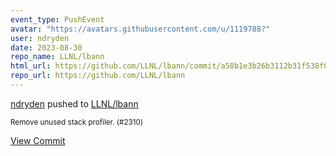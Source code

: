 ```yaml
---
event_type: PushEvent
avatar: "https://avatars.githubusercontent.com/u/1119788?"
user: ndryden
date: 2023-08-30
repo_name: LLNL/lbann
html_url: https://github.com/LLNL/lbann/commit/a58b1e3b26b3112b31f538f0f943e6706ffc183a
repo_url: https://github.com/LLNL/lbann
---
```


<a href='https://github.com/ndryden' target='_blank'>ndryden</a> pushed to <a href='https://github.com/LLNL/lbann' target='_blank'>LLNL/lbann</a>

<small>Remove unused stack profiler. (#2310)</small>

<a href='https://github.com/LLNL/lbann/commit/a58b1e3b26b3112b31f538f0f943e6706ffc183a' target='_blank'>View Commit</a>
